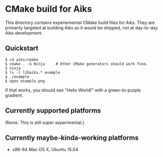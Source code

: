 CMake build for Aiks
====================
This directory contains experiemental CMake build files for Aiks.
They are primarily targeted at building Aiks as it would be shipped,
not at day-to-day Aiks development.

Quickstart
----------
    $ cd aiks/cmake
    $ cmake . -G Ninja     # Other CMake generators should work fine.
    $ ninja
    $ ls -l libaiks.* example
    $ ./example
    $ open example.png
If that works, you should see "Hello World!" with a green-to-purple gradient.

Currently supported platforms
-----------------------------
  (None.  This is still super experimental.)

Currently maybe-kinda-working platforms
---------------------------------------
  - x86-64 Mac OS X, Ubuntu 15.04
